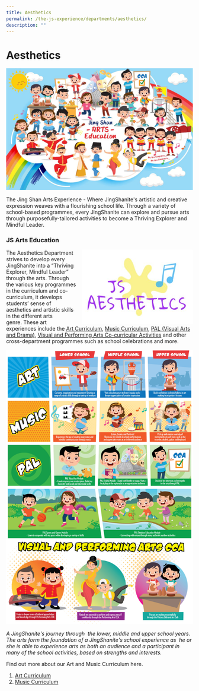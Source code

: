 ```yaml
---
title: Aesthetics
permalink: /the-js-experience/departments/aesthetics/
description: ""
---
```

# **Aesthetics**

![](/images/aesthetics.jpg)

The Jing Shan Arts Experience - Where JingShanite's artistic and creative expression weaves with a flourishing school life. Through a variety of school-based programmes, every JingShanite can explore and pursue arts through purposefully-tailored activities to become a Thriving Explorer and Mindful Leader.

### JS Arts Education

<img src="/images/Aesthetics%202.jpg" style="width:300px;height:200px;margin-left:15px;" align="right">

The Aesthetics Department strives to develop every JingShanite into a “Thriving Explorer, Mindful&nbsp;Leader” through the arts. Through the various key programmes in the curriculum and co-curriculum, it develops students’ sense of aesthetics and artistic skills in the different arts genre.&nbsp;These art experiences include the&nbsp;[Art Curriculum](/the-js-experience/departments/aesthetics/art-curriculum),&nbsp;[Music Curriculum](/the-js-experience/departments/aesthetics/music-curriculum),&nbsp;[PAL (Visual Arts and Drama)](/the-js-experience/signature-programmes/pal/),&nbsp;[Visual and Performing Arts Co-curricular Activities](/the-js-experience/co-curricular-activities/visual-and-performing-arts)&nbsp;and other cross-department programmes such as school celebrations and more.

![](/images/Infographic%20-%20Art%20vA2-01.jpg)

_A JingShanite's journey through&nbsp; the lower, middle and upper school years. The arts form the foundation of a JingShanite's school experience as&nbsp; he or she is able to experience arts as both an audience and a participant in many of the school activities, based on strengths and interests._

Find out more about our Art and Music Curriculum here.

1. [Art Curriculum](/the-js-experience/departments/aesthetics/art-curriculum)
2. [Music Curriculum](/the-js-experience/departments/aesthetics/music-curriculum)
